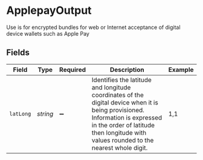 # ApplepayOutput

Use is for encrypted bundles for web or Internet acceptance of digital device wallets such as Apple Pay


## Fields

| Field                                                                                                                                                                                                                  | Type                                                                                                                                                                                                                   | Required                                                                                                                                                                                                               | Description                                                                                                                                                                                                            | Example                                                                                                                                                                                                                |
| ---------------------------------------------------------------------------------------------------------------------------------------------------------------------------------------------------------------------- | ---------------------------------------------------------------------------------------------------------------------------------------------------------------------------------------------------------------------- | ---------------------------------------------------------------------------------------------------------------------------------------------------------------------------------------------------------------------- | ---------------------------------------------------------------------------------------------------------------------------------------------------------------------------------------------------------------------- | ---------------------------------------------------------------------------------------------------------------------------------------------------------------------------------------------------------------------- |
| `latLong`                                                                                                                                                                                                              | *string*                                                                                                                                                                                                               | :heavy_minus_sign:                                                                                                                                                                                                     | Identifies the latitude and longitude coordinates of the digital device when it is being provisioned. Information is expressed in the order of latitude then longitude with values rounded to the nearest whole digit. | 1,1                                                                                                                                                                                                                    |